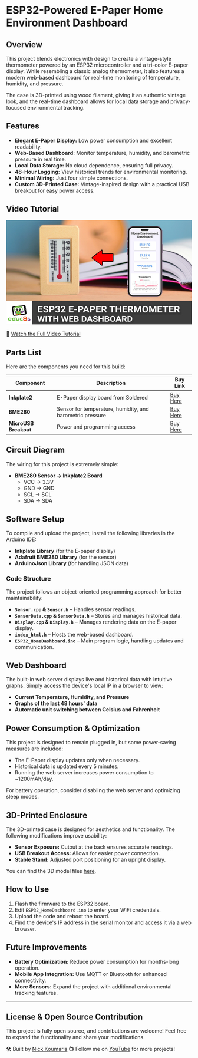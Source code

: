 # ESP32-Powered E-Paper Home Environment Dashboard

## Overview
This project blends electronics with design to create a vintage-style thermometer powered by an ESP32 microcontroller and a tri-color E-paper display. While resembling a classic analog thermometer, it also features a modern web-based dashboard for real-time monitoring of temperature, humidity, and pressure. 

The case is 3D-printed using wood filament, giving it an authentic vintage look, and the real-time dashboard allows for local data storage and privacy-focused environmental tracking.

## Features
- **Elegant E-Paper Display:** Low power consumption and excellent readability.
- **Web-Based Dashboard:** Monitor temperature, humidity, and barometric pressure in real time.
- **Local Data Storage:** No cloud dependence, ensuring full privacy.
- **48-Hour Logging:** View historical trends for environmental monitoring.
- **Minimal Wiring:** Just four simple connections.
- **Custom 3D-Printed Case:** Vintage-inspired design with a practical USB breakout for easy power access.

## Video Tutorial
![ESP32-Powered E-Paper Home Dashboard](preview.jpg)

🎥 [Watch the Full Video Tutorial](https://youtu.be/eyifLGnNtt4)

## Parts List
Here are the components you need for this build:

| Component | Description | Buy Link |
|-----------|-------------|---------|
| **Inkplate2** | E-Paper display board from Soldered | [Buy Here](https://educ8s.tv/part/Inkplate2) |
| **BME280** | Sensor for temperature, humidity, and barometric pressure | [Buy Here](https://educ8s.tv/part/BME280) |
| **MicroUSB Breakout** | Power and programming access | [Buy Here](https://educ8s.tv/part/MiniUSBBreakout) |

## Circuit Diagram
The wiring for this project is extremely simple:
- **BME280 Sensor → Inkplate2 Board**
  - VCC → 3.3V
  - GND → GND
  - SCL → SCL
  - SDA → SDA

## Software Setup
To compile and upload the project, install the following libraries in the Arduino IDE:
- **Inkplate Library** (for the E-paper display)
- **Adafruit BME280 Library** (for the sensor)
- **ArduinoJson Library** (for handling JSON data)

### Code Structure
The project follows an object-oriented programming approach for better maintainability:
- **`Sensor.cpp` & `Sensor.h`** – Handles sensor readings.
- **`SensorData.cpp` & `SensorData.h`** – Stores and manages historical data.
- **`Display.cpp` & `Display.h`** – Manages rendering data on the E-paper display.
- **`index_html.h`** – Hosts the web-based dashboard.
- **`ESP32_HomeDashboard.ino`** – Main program logic, handling updates and communication.

## Web Dashboard
The built-in web server displays live and historical data with intuitive graphs. Simply access the device's local IP in a browser to view:
- **Current Temperature, Humidity, and Pressure**
- **Graphs of the last 48 hours' data**
- **Automatic unit switching between Celsius and Fahrenheit**

## Power Consumption & Optimization
This project is designed to remain plugged in, but some power-saving measures are included:
- The E-Paper display updates only when necessary.
- Historical data is updated every 5 minutes.
- Running the web server increases power consumption to ~1200mAh/day.

For battery operation, consider disabling the web server and optimizing sleep modes.

## 3D-Printed Enclosure
The 3D-printed case is designed for aesthetics and functionality. The following modifications improve usability:
- **Sensor Exposure:** Cutout at the back ensures accurate readings.
- **USB Breakout Access:** Allows for easier power connection.
- **Stable Stand:** Adjusted port positioning for an upright display.

You can find the 3D model files [here](https://your_link_to_files).

## How to Use
1. Flash the firmware to the ESP32 board.
2. Edit `ESP32_HomeDashboard.ino` to enter your WiFi credentials.
3. Upload the code and reboot the board.
4. Find the device's IP address in the serial monitor and access it via a web browser.

## Future Improvements
- **Battery Optimization:** Reduce power consumption for months-long operation.
- **Mobile App Integration:** Use MQTT or Bluetooth for enhanced connectivity.
- **More Sensors:** Expand the project with additional environmental tracking features.

---

## License & Open Source Contribution
This project is fully open source, and contributions are welcome! Feel free to expand the functionality and share your modifications.

🛠 Built by [Nick Koumaris](https://www.educ8s.tv)
📺 Follow me on [YouTube](https://www.youtube.com/educ8s) for more projects!

